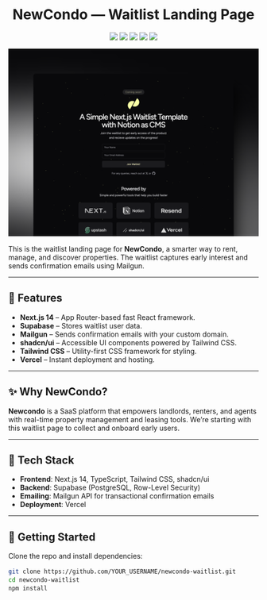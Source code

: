 <h1 align="center">NewCondo — Waitlist Landing Page</h1>

<p align="center">
  <img src="https://img.shields.io/badge/Next.js-000000.svg?style=for-the-badge&logo=nextdotjs&logoColor=white">
  <img src="https://img.shields.io/badge/Supabase-3ECF8E.svg?style=for-the-badge&logo=supabase&logoColor=white">
  <img src="https://img.shields.io/badge/Mailgun-F06B66.svg?style=for-the-badge&logo=mailgun&logoColor=white">
  <img src="https://img.shields.io/badge/shadcn/ui-000000.svg?style=for-the-badge&logo=shadcn/ui&logoColor=white">
  <img src="https://img.shields.io/badge/Vercel-000000.svg?style=for-the-badge&logo=vercel&logoColor=white">
</p>

![NewCondo Banner](./app/opengraph-image.png)

This is the waitlist landing page for **NewCondo**, a smarter way to rent, manage, and discover properties. The waitlist captures early interest and sends confirmation emails using Mailgun.

---

## 🚀 Features

- **Next.js 14** – App Router-based fast React framework.
- **Supabase** – Stores waitlist user data.
- **Mailgun** – Sends confirmation emails with your custom domain.
- **shadcn/ui** – Accessible UI components powered by Tailwind CSS.
- **Tailwind CSS** – Utility-first CSS framework for styling.
- **Vercel** – Instant deployment and hosting.

---

## ✨ Why NewCondo?

**Newcondo** is a SaaS platform that empowers landlords, renters, and agents with real-time property management and leasing tools. We’re starting with this waitlist page to collect and onboard early users.

---

## 🧪 Tech Stack

- **Frontend**: Next.js 14, TypeScript, Tailwind CSS, shadcn/ui
- **Backend**: Supabase (PostgreSQL, Row-Level Security)
- **Emailing**: Mailgun API for transactional confirmation emails
- **Deployment**: Vercel

---

## 🔧 Getting Started

Clone the repo and install dependencies:

```bash
git clone https://github.com/YOUR_USERNAME/newcondo-waitlist.git
cd newcondo-waitlist
npm install
